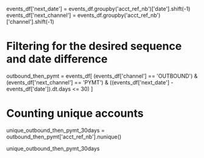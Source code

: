 events_df['next_date'] = events_df.groupby('acct_ref_nb')['date'].shift(-1)
events_df['next_channel'] = events_df.groupby('acct_ref_nb')['channel'].shift(-1)

# Filtering for the desired sequence and date difference
outbound_then_pymt = events_df[
    (events_df['channel'] == 'OUTBOUND') & 
    (events_df['next_channel'] == 'PYMT') & 
    ((events_df['next_date'] - events_df['date']).dt.days <= 30)
]

# Counting unique accounts
unique_outbound_then_pymt_30days = outbound_then_pymt['acct_ref_nb'].nunique()

unique_outbound_then_pymt_30days
